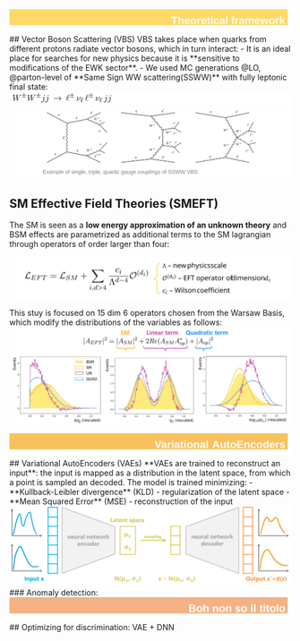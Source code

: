 <img src="./docs/assets/images/theoretical_framework.svg" alt="ch1"> 
## Vector Boson Scattering (VBS)
VBS takes place when quarks from different protons radiate vector bosons, which in turn interact:
- It is an ideal place for searches for new physics because it is **sensitive to modifications of the EWK sector**.
- We used MC generations @LO, @parton-level of **Same Sign WW scattering(SSWW)** with fully leptonic final state:

<img src="./docs/assets/images/ssww.png" alt="ssww">
<img src="./docs/assets/images/feynman.svg" alt="feynman">

## SM Effective Field Theories (SMEFT)
The SM is seen as a **low energy approximation of an unknown theory** and BSM effects are parametrized as additional terms to the SM lagrangian through operators of order larger than four:

<img src="./docs/assets/images/LEFT.svg" alt="LEFT">

This stuy is focused on 15 dim 6 operators chosen from the Warsaw Basis, which modify the distributions of the variables as follows:
<img src="./docs/assets/images/EFTcontrib.png" alt="EFTcontrib">


<img src="./docs/assets/images/chapter_vaes.svg" alt="ch2">
## Variational AutoEncoders (VAEs)
**VAEs are trained to reconstruct an input**: the input is mapped as a distribution in the latent space, from which a point is sampled an decoded.  
The model is trained minimizing:
- **Kullback-Leibler divergence** (KLD) - regularization of the latent space
- **Mean Squared Error** (MSE) - reconstruction of the input
<img src="./docs/assets/images/vae_mechanism.png" alt="vae_mechanism">
### Anomaly detection:

<img src="./docs/assets/images/chapter_boh.svg" alt="ch3">
## Optimizing for discrimination: VAE + DNN


